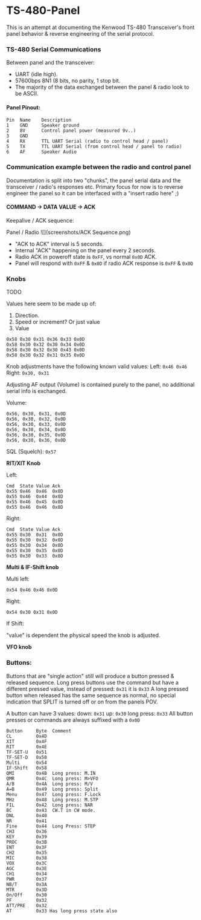 # TS-480-Panel
This is an attempt at documenting the Kenwood TS-480 Transceiver's front panel behavior &amp; reverse engineering of the serial protocol.


### TS-480 Serial Communications

Between panel and the transceiver:
* UART (idle high).
* 57600bps 8N1 (8 bits, no parity, 1 stop bit.
* The majority of the data exchanged between the panel & radio look to be ASCII.

#### Panel Pinout:
```
Pin  Name    Description
1    GND     Speaker ground
2    8V      Control panel power (measured 9v..)
3    GND
4    RX      TTL UART Serial (radio to control head / panel)
5    TX      TTL UART Serial (from control head / panel to radio)
6    AF      Speaker Audio
```

### Communication example between the radio and control panel
Documentation is split into two "chunks", the panel serial data and the transceiver / radio's responses etc.
Primary focus for now is to reverse engineer the panel so it can be interfaced with a "insert radio here" ;)


#### COMMAND -> DATA VALUE -> ACK

Keepalive / ACK sequence:

Panel / Radio
![](screenshots/ACK Sequence.png)
* "ACK to ACK" interval is 5 seconds.
* Internal "ACK" happening on the panel every 2 seconds.
* Radio ACK in poweroff state is `0xFF`, vs normal `0x0D` ACK.
* Panel will respond with `0xFF` & `0x0D` if radio ACK response is `0xFF` & `0x0D`
 
### Knobs
TODO

Values here seem to be made up of:
1. Direction.
2. Speed or increment? Or just value
3. Value


```
0x58 0x30 0x31 0x36 0x33 0x0D
0x58 0x30 0x32 0x30 0x34 0x0D
0x58 0x30 0x32 0x30 0x43 0x0D
0x58 0x30 0x32 0x31 0x35 0x0D

```

Knob adjustments have the following known valid values:
Left: `0x46 0x46`
Right: `0x30, 0x31`

Adjusting AF output (Volume) is contained purely to the panel, no additional serial info is exchanged.

Volume:
```hexdump
0x56, 0x30, 0x31, 0x0D
0x56, 0x30, 0x32, 0x0D
0x56, 0x30, 0x33, 0x0D
0x56, 0x30, 0x34, 0x0D
0x56, 0x30, 0x35, 0x0D
0x56, 0x30, 0x36, 0x0D
```

SQL (Squelch): `0x57`

**RIT/XIT Knob**

Left: 
```
Cmd  State Value Ack
0x55 0x46  0x46  0x0D
0x55 0x46  0x44  0x0D
0x55 0x46  0x45  0x0D
0x55 0x46  0x46  0x0D
```
Right:
```
Cmd  State Value Ack
0x55 0x30  0x31  0x0D
0x55 0x30  0x32  0x0D
0x55 0x30  0x34  0x0D
0x55 0x30  0x35  0x0D
0x55 0x30  0x33  0x0D
```

**Multi & IF-Shift knob**

Multi left:
```
0x54 0x46 0x46 0x0D

```
Right:
```
0x54 0x30 0x31 0x0D
```

If Shift:

"value" is dependent the physical speed the knob is adjusted.

**VFO knob**



### Buttons:
Buttons that are "single action" still will produce a button pressed & released sequence.
Long press buttons use the command but have a different pressed value, instead of pressed: `0x31` it is `0x33`
A long pressed button when released has the same sequence as normal, no special indication that SPLIT is turned off or on from the panels POV.

A button can have 3 values: down: `0x31`  up: `0x30` long press: `0x33`
All button presses or commands are always suffixed with a `0x0D`

```hexdump
Button     Byte  Comment
CL         0x4D
XIT        0x4F
RIT        0x4E
TF-SET-U   0x51
TF-SET-D   0x50
Multi      0x54  
IF-Shift   0x58 
QMI        0x4B  Long press: M.IN
QMR        0x4C  Long press: M>VFO
A/B        0x4A  Long press: M/V
A=B        0x49  Long press: Split
Menu       0x47  Long press: F.Lock
MHz        0x48  Long press: M.STP
FIL        0x42  Long press: NAR
BC         0x43  CW.T in CW mode.
DNL        0x40
NR         0x41
Fine       0x44  Long Press: STEP
CH3        0x36
KEY        0x39
PROC       0x3B
ENT        0x3F
CH2        0x35
MIC        0x38
VOX        0x3C
AGC        0x3E
CH1        0x34
PWR        0x37
NB/T       0x3A
MTR        0x3D
On/Off     0x30
PF         0x32 
ATT/PRE    0x32
AT         0x33 Has long press state also
```